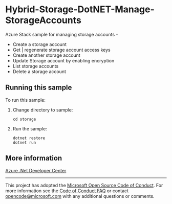# Hybrid-Storage-DotNET-Manage-StorageAccounts

Azure Stack sample for managing storage accounts - 
- Create a storage account
- Get | regenerate storage account access keys
- Create another storage account
- Update Storage account by enabling encryption
- List storage accounts
- Delete a storage account

## Running this sample

To run this sample:

1. Change directory to sample:
    ```
    cd storage
    ```

1. Run the sample:
    ```
    dotnet restore
    dotnet run
    ```

## More information

[Azure .Net Developer Center](https://azure.microsoft.com/en-us/develop/net/)

---

This project has adopted the [Microsoft Open Source Code of Conduct](https://opensource.microsoft.com/codeofconduct/). For more information see the [Code of Conduct FAQ](https://opensource.microsoft.com/codeofconduct/faq/) or contact [opencode@microsoft.com](mailto:opencode@microsoft.com) with any additional questions or comments.
